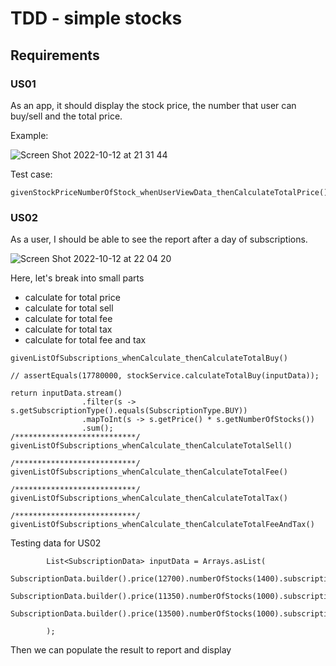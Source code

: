 # TDD - simple stocks

## Requirements

### US01
As an app, it should display the stock price, the number that user can buy/sell and the total price.

Example:

![Screen Shot 2022-10-12 at 21 31 44](https://user-images.githubusercontent.com/37680968/195371061-f8d0424a-d474-443c-a8eb-1a79474da8b7.png)

Test case: 

```
givenStockPriceNumberOfStock_whenUserViewData_thenCalculateTotalPrice()
```

### US02
As a user, I should be able to see the report after a day of subscriptions.

![Screen Shot 2022-10-12 at 22 04 20](https://user-images.githubusercontent.com/37680968/195379004-a61997a7-0692-4243-b714-3ac403daad4b.png)

Here, let's break into small parts
- calculate for total price
- calculate for total sell
- calculate for total fee
- calculate for total tax
- calculate for total fee and tax

```
givenListOfSubscriptions_whenCalculate_thenCalculateTotalBuy()

// assertEquals(17780000, stockService.calculateTotalBuy(inputData));

return inputData.stream()
                .filter(s -> s.getSubscriptionType().equals(SubscriptionType.BUY))
                .mapToInt(s -> s.getPrice() * s.getNumberOfStocks())
                .sum();
/***************************/
givenListOfSubscriptions_whenCalculate_thenCalculateTotalSell()

/***************************/
givenListOfSubscriptions_whenCalculate_thenCalculateTotalFee()

/***************************/
givenListOfSubscriptions_whenCalculate_thenCalculateTotalTax()

/***************************/
givenListOfSubscriptions_whenCalculate_thenCalculateTotalFeeAndTax()
```

Testing data for US02

```
        List<SubscriptionData> inputData = Arrays.asList(
                SubscriptionData.builder().price(12700).numberOfStocks(1400).subscriptionType(SubscriptionType.BUY).build(),
                SubscriptionData.builder().price(11350).numberOfStocks(1000).subscriptionType(SubscriptionType.SELL).build(),
                SubscriptionData.builder().price(13500).numberOfStocks(1000).subscriptionType(SubscriptionType.BUY).build()

        );
```

Then we can populate the result to report and display
